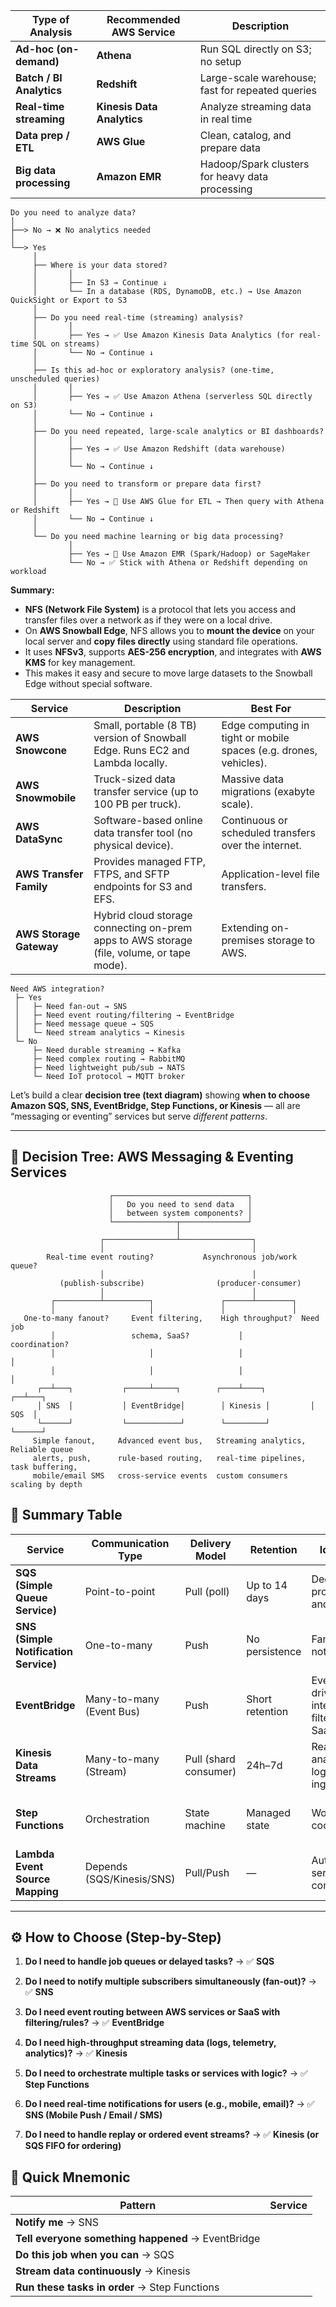 | Type of Analysis         | Recommended AWS Service    | Description                                      |
| ------------------------ | -------------------------- | ------------------------------------------------ |
| **Ad-hoc (on-demand)**   | **Athena**                 | Run SQL directly on S3; no setup                 |
| **Batch / BI Analytics** | **Redshift**               | Large-scale warehouse; fast for repeated queries |
| **Real-time streaming**  | **Kinesis Data Analytics** | Analyze streaming data in real time              |
| **Data prep / ETL**      | **AWS Glue**               | Clean, catalog, and prepare data                 |
| **Big data processing**  | **Amazon EMR**             | Hadoop/Spark clusters for heavy data processing  |

```
Do you need to analyze data?  
│
├──> No → ❌ No analytics needed
│
└──> Yes
     │
     ├── Where is your data stored?
     │       │
     │       ├── In S3 → Continue ↓
     │       └── In a database (RDS, DynamoDB, etc.) → Use Amazon QuickSight or Export to S3
     │
     ├── Do you need real-time (streaming) analysis?
     │       │
     │       ├── Yes → ✅ Use Amazon Kinesis Data Analytics (for real-time SQL on streams)
     │       └── No → Continue ↓
     │
     ├── Is this ad-hoc or exploratory analysis? (one-time, unscheduled queries)
     │       │
     │       ├── Yes → ✅ Use Amazon Athena (serverless SQL directly on S3)
     │       └── No → Continue ↓
     │
     ├── Do you need repeated, large-scale analytics or BI dashboards?
     │       │
     │       ├── Yes → ✅ Use Amazon Redshift (data warehouse)
     │       │
     │       └── No → Continue ↓
     │
     ├── Do you need to transform or prepare data first?
     │       │
     │       ├── Yes → 🧩 Use AWS Glue for ETL → Then query with Athena or Redshift
     │       └── No → Continue ↓
     │
     └── Do you need machine learning or big data processing?
             │
             ├── Yes → 🧠 Use Amazon EMR (Spark/Hadoop) or SageMaker
             └── No → ✅ Stick with Athena or Redshift depending on workload
```


**Summary:**

* **NFS (Network File System)** is a protocol that lets you access and transfer files over a network as if they were on a local drive.
* On **AWS Snowball Edge**, NFS allows you to **mount the device** on your local server and **copy files directly** using standard file operations.
* It uses **NFSv3**, supports **AES-256 encryption**, and integrates with **AWS KMS** for key management.
* This makes it easy and secure to move large datasets to the Snowball Edge without special software.



| Service                 | Description                                                                               | Best For                                                          |
| ----------------------- | ----------------------------------------------------------------------------------------- | ----------------------------------------------------------------- |
| **AWS Snowcone**        | Small, portable (8 TB) version of Snowball Edge. Runs EC2 and Lambda locally.             | Edge computing in tight or mobile spaces (e.g. drones, vehicles). |
| **AWS Snowmobile**      | Truck-sized data transfer service (up to 100 PB per truck).                               | Massive data migrations (exabyte scale).                          |
| **AWS DataSync**        | Software-based online data transfer tool (no physical device).                            | Continuous or scheduled transfers over the internet.              |
| **AWS Transfer Family** | Provides managed FTP, FTPS, and SFTP endpoints for S3 and EFS.                            | Application-level file transfers.                                 |
| **AWS Storage Gateway** | Hybrid cloud storage connecting on-prem apps to AWS storage (file, volume, or tape mode). | Extending on-premises storage to AWS.                             |


```
Need AWS integration?
 ├─ Yes
 │   ├─ Need fan-out → SNS
 │   ├─ Need event routing/filtering → EventBridge
 │   ├─ Need message queue → SQS
 │   └─ Need stream analytics → Kinesis
 └─ No
     ├─ Need durable streaming → Kafka
     ├─ Need complex routing → RabbitMQ
     ├─ Need lightweight pub/sub → NATS
     └─ Need IoT protocol → MQTT broker

```




Let’s build a clear **decision tree (text diagram)** showing **when to choose Amazon SQS, SNS, EventBridge, Step Functions, or Kinesis** — all are “messaging or eventing” services but serve *different patterns*.

---

## 🌳 **Decision Tree: AWS Messaging & Eventing Services**

```
                      ┌──────────────────────────────┐
                      │   Do you need to send data   │
                      │   between system components? │
                      └──────────────┬───────────────┘
                                     │
                    ┌────────────────┴────────────────┐
                    │                                 │
        Real-time event routing?           Asynchronous job/work queue?
                    │                                 │
           (publish-subscribe)                (producer-consumer)
                    │                                 │
         ┌──────────┴──────────┐               ┌──────┴────────┐
         │                     │               │               │
   One-to-many fanout?     Event filtering,    High throughput?  Need job
         │                 schema, SaaS?           │             coordination?
         │                     │                   │                  │
         │                     │                   │                  │
      ┌──┴───┐           ┌─────┴─────┐        ┌────┴────┐         ┌──┴───┐
      │ SNS  │           │ EventBridge│        │ Kinesis │         │ SQS  │
      └──────┘           └────────────┘        └─────────┘         └──────┘
     Simple fanout,     Advanced event bus,   Streaming analytics,  Reliable queue
     alerts, push,      rule-based routing,   real-time pipelines,  task buffering,
     mobile/email SMS   cross-service events  custom consumers      scaling by depth
```



## 🧩 **Summary Table**

| Service                               | Communication Type        | Delivery Model        | Retention       | Ideal For                                  | Example Use Case                         |
| ------------------------------------- | ------------------------- | --------------------- | --------------- | ------------------------------------------ | ---------------------------------------- |
| **SQS (Simple Queue Service)**        | Point-to-point            | Pull (poll)           | Up to 14 days   | Decoupling producers and workers           | Job queue for EC2/Lambda workers         |
| **SNS (Simple Notification Service)** | One-to-many               | Push                  | No persistence  | Fan-out notifications                      | Send alerts to email, SMS, Lambda        |
| **EventBridge**                       | Many-to-many (Event Bus)  | Push                  | Short retention | Event-driven integrations, filtering, SaaS | Trigger workflows when S3 object created |
| **Kinesis Data Streams**              | Many-to-many (Stream)     | Pull (shard consumer) | 24h–7d          | Real-time analytics, log ingestion         | Streaming sensor or click data           |
| **Step Functions**                    | Orchestration             | State machine         | Managed state   | Workflow coordination                      | Chain Lambdas for data processing        |
| **Lambda Event Source Mapping**       | Depends (SQS/Kinesis/SNS) | Pull/Push             | —               | Auto-scale serverless consumers            | Trigger Lambda per queue or stream event |

---

## ⚙️ **How to Choose (Step-by-Step)**

1. **Do I need to handle job queues or delayed tasks?**
   → ✅ **SQS**

2. **Do I need to notify multiple subscribers simultaneously (fan-out)?**
   → ✅ **SNS**

3. **Do I need event routing between AWS services or SaaS with filtering/rules?**
   → ✅ **EventBridge**

4. **Do I need high-throughput streaming data (logs, telemetry, analytics)?**
   → ✅ **Kinesis**

5. **Do I need to orchestrate multiple tasks or services with logic?**
   → ✅ **Step Functions**

6. **Do I need real-time notifications for users (e.g., mobile, email)?**
   → ✅ **SNS (Mobile Push / Email / SMS)**

7. **Do I need to handle replay or ordered event streams?**
   → ✅ **Kinesis (or SQS FIFO for ordering)**



## 🧠 Quick Mnemonic

| Pattern                                            | Service |
| -------------------------------------------------- | ------- |
| **Notify me** → SNS                                |         |
| **Tell everyone something happened** → EventBridge |         |
| **Do this job when you can** → SQS                 |         |
| **Stream data continuously** → Kinesis             |         |
| **Run these tasks in order** → Step Functions      |         |


